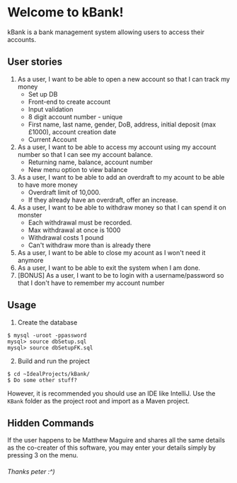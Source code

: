 # Welcome to kBank!

kBank is a bank management system allowing users to access their accounts.

## User stories

1. As a user, I want to be able to open a new account so that I can track my money
	* Set up DB
	* Front-end to create account
	* Input validation
	* 8 digit account number - unique
	* First name, last name, gender, DoB, address, initial deposit (max £1000), account creation date
	* Current Account
2. As a user, I want to be able to access my account using my account number so that I can see my account balance.
	* Returning name, balance, account number
	* New menu option to view balance
3. As a user, I want to be able to add an overdraft to my acount to be able to have more money
    * Overdraft limit of 10,000.
    * If they already have an overdraft, offer an increase.
4. As a user, I want to be able to withdraw money so that I can spend it on monster
    * Each withdrawal must be recorded.
    * Max withdrawal at once is 1000
    * Withdrawal costs 1 pound
    * Can't withdraw more than is already there
5. As a user, I want to be able to close my acount as I won't need it anymore
6. As a user, I want to be able to exit the system when I am done.
7. [BONUS] As a user, I want to be to login with a username/password so that I don't have to remember my account number

## Usage

1. Create the database

```
$ mysql -uroot -ppassword
mysql> source dbSetup.sql
mysql> source dbSetupFK.sql
```
2. Build and run the project

```
$ cd ~IdealProjects/kBank/
$ Do some other stuff?
```
However, it is recommended you should use an IDE like IntelliJ.
Use the `KBank` folder as the project root and import as a Maven project.

## Hidden Commands

If the user happens to be Matthew Maguire and shares all  the same details as the co-creater of this software, you may enter your details simply by pressing 3 on the menu.

###### Thanks peter :^)
